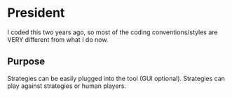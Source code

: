 # President
I coded this two years ago, so most of the coding conventions/styles are VERY different from what I do now. 

## Purpose
Strategies can be easily plugged into the tool (GUI optional). Strategies can play against strategies or human players.
